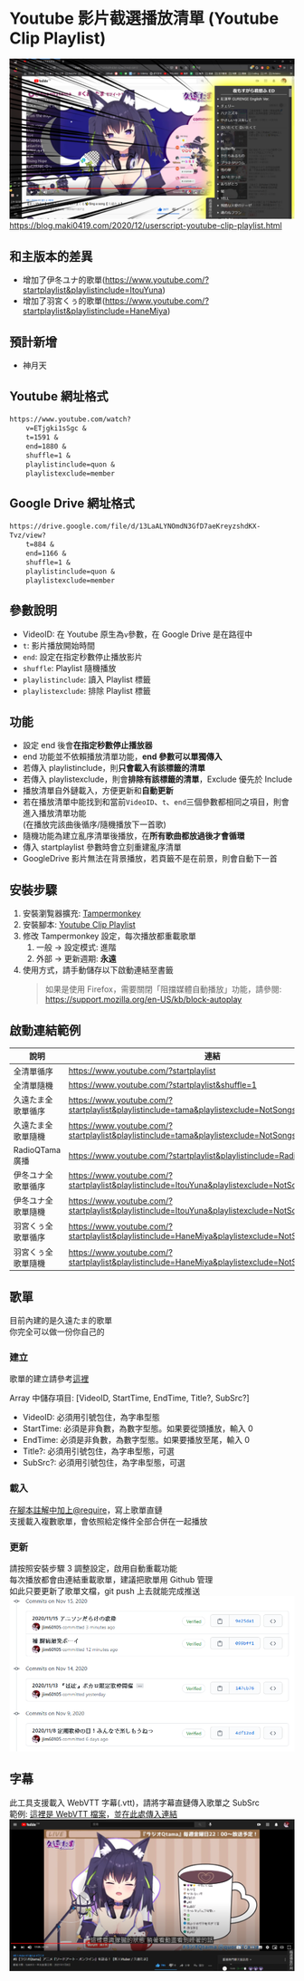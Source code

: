 ﻿# Youtube 影片截選播放清單 (Youtube Clip Playlist)

![pic](pic/demo.png)
https://blog.maki0419.com/2020/12/userscript-youtube-clip-playlist.html

## 和主版本的差異
-   增加了伊冬ユナ的歌單(https://www.youtube.com/?startplaylist&playlistinclude=ItouYuna)
-   增加了羽宮くぅ的歌單(https://www.youtube.com/?startplaylist&playlistinclude=HaneMiya)

## 預計新增
-   神月天

## Youtube 網址格式

    https://www.youtube.com/watch?
    	v=ETjgki1sSgc &
    	t=1591 &
    	end=1880 &
    	shuffle=1 &
    	playlistinclude=quon &
    	playlistexclude=member

## Google Drive 網址格式

    https://drive.google.com/file/d/13LaALYNOmdN3GfD7aeKreyzshdKX-Tvz/view?
    	t=884 &
    	end=1166 &
    	shuffle=1 &
    	playlistinclude=quon &
    	playlistexclude=member

## 參數說明

-   VideoID: 在 Youtube 原生為`v`參數，在 Google Drive 是在路徑中
-   `t`: 影片播放開始時間
-   `end`: 設定在指定秒數停止播放影片
-   `shuffle`: Playlist 隨機播放
-   `playlistinclude`: 讀入 Playlist 標籤
-   `playlistexclude`: 排除 Playlist 標籤

## 功能

-   設定 end 後會**在指定秒數停止播放器**
-   end 功能並不依賴播放清單功能，**end 參數可以單獨傳入**
-   若傳入 playlistinclude，則**只會載入有該標籤的清單**
-   若傳入 playlistexclude，則會**排除有該標籤的清單**，Exclude 優先於 Include
-   播放清單自外鏈載入，方便更新和**自動更新**
-   若在播放清單中能找到和當前`VideoID`、`t`、`end`三個參數都相同之項目，則會進入播放清單功能 \
    (在播放完該曲後循序/隨機播放下一首歌)
-   隨機功能為建立亂序清單後播放，在**所有歌曲都放過後才會循環**
-   傳入 startplaylist 參數時會立刻重建亂序清單
-   GoogleDrive 影片無法在背景播放，若頁籤不是在前景，則會自動下一首

## 安裝步驟

1. 安裝瀏覧器擴充: [Tampermonkey](https://www.tampermonkey.net/)
2. 安裝腳本: [Youtube Clip Playlist](https://github.com/jim60105/YoutubeClipPlaylist/raw/master/YoutubeClipPlaylist.user.js)
3. 修改 Tampermonkey 設定，每次播放都重載歌單
    1. 一般 → 設定模式: 進階
    2. 外部 → 更新週期: **永遠**
4. 使用方式，請手動儲存以下啟動連結至書籤
    > 如果是使用 Firefox，需要關閉「阻擋媒體自動播放」功能，請參閱: \
    > https://support.mozilla.org/en-US/kb/block-autoplay

## 啟動連結範例

| 說明               | 連結                                                                                           |
| ------------------ | ---------------------------------------------------------------------------------------------- |
| 全清單循序         | https://www.youtube.com/?startplaylist                                                         |
| 全清單隨機         | https://www.youtube.com/?startplaylist&shuffle=1                                               |
| 久遠たま全歌單循序 | https://www.youtube.com/?startplaylist&playlistinclude=tama&playlistexclude=NotSongs           |
| 久遠たま全歌單隨機 | https://www.youtube.com/?startplaylist&playlistinclude=tama&playlistexclude=NotSongs&shuffle=1 |
| RadioQTama 廣播    | https://www.youtube.com/?startplaylist&playlistinclude=RadioQTama                              |
| 伊冬ユナ全歌單循序 | https://www.youtube.com/?startplaylist&playlistinclude=ItouYuna&playlistexclude=NotSongs           |
| 伊冬ユナ全歌單隨機 | https://www.youtube.com/?startplaylist&playlistinclude=ItouYuna&playlistexclude=NotSongs&shuffle=1 |
| 羽宮くぅ全歌單循序 | https://www.youtube.com/?startplaylist&playlistinclude=HaneMiya&playlistexclude=NotSongs           |
| 羽宮くぅ全歌單隨機 | https://www.youtube.com/?startplaylist&playlistinclude=HaneMiya&playlistexclude=NotSongs&shuffle=1 |

<!-- TODO 多標籤邏輯  -->
<!-- |久遠たま歌單(排除會限)|https://www.youtube.com/?startplaylist&playlistinclude=tama&playlistexclude=member| -->

## 歌單

目前內建的是久遠たま的歌單\
你完全可以做一份你自己的

### 建立

歌單的建立請參考[這裡](https://github.com/jim60105/Playlists/blob/master/QuonTama/QuonTamaSongList.js)

Array 中儲存項目: [VideoID, StartTime, EndTime, Title?, SubSrc?]

-   VideoID: 必須用引號包住，為字串型態
-   StartTime: 必須是非負數，為數字型態。如果要從頭播放，輸入 0
-   EndTime: 必須是非負數，為數字型態。如果要播放至尾，輸入 0
-   Title?: 必須用引號包住，為字串型態，可選
-   SubSrc?: 必須用引號包住，為字串型態，可選

### 載入

[在腳本註解中加上@require](https://github.com/jim60105/YoutubeClipPlaylist/blob/master/YoutubeClipPlaylist.user.js#L16-19)，寫上歌單直鏈\
支援載入複數歌單，會依照給定條件全部合併在一起播放

### 更新

請按照安裝步驟 3 調整設定，啟用自動重載功能\
每次播放都會由連結重載歌單，建議把歌單用 Github 管理\
如此只要更新了歌單文檔，git push 上去就能完成推送
![pic](pic/demo_git.png)

## 字幕

此工具支援載入 WebVTT 字幕(.vtt)，請將字幕直鏈傳入歌單之 SubSrc\
範例: [這裡是 WebVTT 檔案](https://github.com/jim60105/Playlists/blob/master/QuonTama/Sub/RadioQTama/0.vtt)，並[在此處傳入連結](https://github.com/jim60105/Playlists/blob/253d9cf826a54733abb99f874283632270cc4175/QuonTama/QuonTamaRadioQTamaList.js#L23)
![pic](pic/demo_sub.png)
